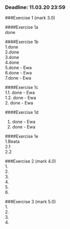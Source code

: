 ### Deadline: 11.03.20 23:59

###Exercise 1 (mark 3.0)

####Exercise 1a <br />
done<br />

####Exercise 1b <br />
1.done<br />
2.done<br />
3.done<br />
4.done<br />
5.done - Ewa<br />
6.done - Ewa<br />
7.done - Ewa<br />

####Exercise 1c<br />
1.1. done - Ewa<br />
1.2. done - Ewa<br />
2. done - Ewa<br />

####Exercise 1d<br />
1. done - Ewa<br />
2. done - Ewa<br />

####Exercise 1e<br />
1.Beata<br />
2.1<br />
2.2<br />

###Exercise 2 (mark 4.0)<br />
1.<br />
2.<br />
3.<br />
4.<br />
5.<br />
6.<br />

###Exercise 3 (mark 5.0)<br />
1.<br />
2.<br />
3.<br />
4.<br />
